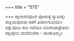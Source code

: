 +++
title = "575"

+++
ಕಕ್ಷಿಗಾರನವೊಲೇ ಪೋರುತ್ತೆ ನ್ಯಾಯಕ್ಕೆ।  
ಸಾಕ್ಷಿಯವೊಲಿರು ಕಡೆಗೆ ತೀರ್ಪಾಗುವಂದು॥  
ಭಿಕ್ಷುವೊಲು ಕಾಲ ಸವೆಯಿಸಿ ಲೋಕಯಾತ್ರೆಯಲಿ।  
ಪಕ್ಷಿವೊಲು ಮನದೊಳಿರು - ಮಂಕುತಿಮ್ಮ॥  
